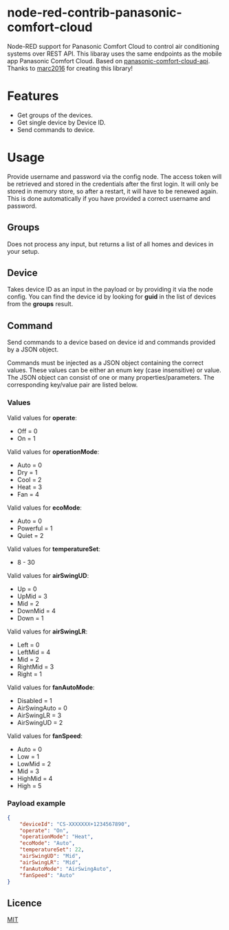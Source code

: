 # node-red-contrib-panasonic-comfort-cloud

Node-RED support for Panasonic Comfort Cloud to control air conditioning systems over REST API. This libaray uses the same endpoints as the mobile app Panasonic Comfort Cloud. Based on [panasonic-comfort-cloud-api](https://www.npmjs.com/package/panasonic-comfort-cloud-api). Thanks to [marc2016](https://github.com/marc2016/) for creating this library!

# Features

* Get groups of the devices.
* Get single device by Device ID.
* Send commands to device.

# Usage

Provide username and password via the config node. The access token will be retrieved and stored in the credentials after the first login. It will only be stored in memory store, so after a restart, it will have to be renewed again. This is done automatically if you have provided a correct username and password.

## Groups

Does not process any input, but returns a list of all homes and devices in your setup.

## Device

Takes device ID as an input in the payload or by providing it via the node config. You can find the device id by looking for **guid** in the list of devices from the **groups** result.

## Command
Send commands to a device based on device id and commands provided by a JSON object.

Commands must be injected as a JSON object containing the correct values. These values can be either an enum key (case insensitive) or value. The JSON object can consist of one or many properties/parameters. The corresponding key/value pair are listed below.

### Values
Valid values for **operate**:
* Off = 0
* On = 1

Valid values for **operationMode**:
* Auto = 0
* Dry = 1
* Cool = 2
* Heat = 3
* Fan = 4

Valid values for **ecoMode**:
* Auto = 0
* Powerful = 1
* Quiet = 2

Valid values for **temperatureSet**:
* 8 - 30

Valid values for **airSwingUD**:
* Up = 0
* UpMid = 3
* Mid = 2
* DownMid = 4
* Down = 1

Valid values for **airSwingLR**:
* Left = 0
* LeftMid = 4
* Mid = 2
* RightMid = 3
* Right = 1

Valid values for **fanAutoMode**:
* Disabled = 1
* AirSwingAuto = 0
* AirSwingLR = 3
* AirSwingUD = 2

Valid values for **fanSpeed**:
* Auto = 0
* Low = 1
* LowMid = 2
* Mid = 3
* HighMid = 4
* High = 5

### Payload example
```JSON
{
    "deviceId": "CS-XXXXXXX+1234567890",
    "operate": "On",
    "operationMode": "Heat",
    "ecoMode": "Auto",
    "temperatureSet": 22,
    "airSwingUD": "Mid",
    "airSwingLR": "Mid",
    "fanAutoMode": "AirSwingAuto",
    "fanSpeed": "Auto"
}
```
## Licence

[MIT](https://github.com/bisand/node-red-contrib-panasonic-comfort-cloud/blob/HEAD/LICENSE)
